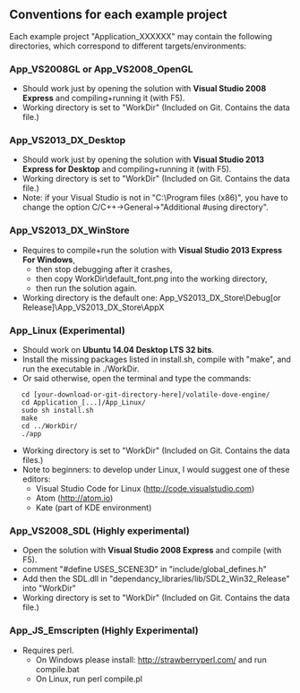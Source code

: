 ## Conventions for each example project

Each example project "Application_XXXXXX" may contain the following directories, which correspond to different targets/environments:

### App_VS2008GL or App_VS2008_OpenGL
 * Should work just by opening the solution with **Visual Studio 2008 Express** and 
   compiling+running it (with F5).
 * Working directory is set to "WorkDir" (Included on Git. Contains the data file.)

### App_VS2013_DX_Desktop
 * Should work just by opening the solution with **Visual Studio 2013 Express for Desktop** 
   and compiling+running it (with F5).
 * Working directory is set to "WorkDir" (Included on Git. Contains the data file.)
 * Note: if your Visual Studio is not in "C:\Program files (x86)\", you have to change
   the option C/C++->General->"Additional #using directory".

### App_VS2013_DX_WinStore
 * Requires to compile+run the solution with **Visual Studio 2013 Express For Windows**,
   * then stop debugging after it crashes,
   * then copy WorkDir\default_font.png into the working directory,
   * then run the solution again.
 * Working directory is the default one:
   App_VS2013_DX_Store\Debug[or Release]\App_VS2013_DX_Store\AppX

### App_Linux (Experimental)
 * Should work on **Ubuntu 14.04 Desktop LTS 32 bits**.
 * Install the missing packages listed in install.sh, compile with "make", and
   run the executable in ./WorkDir.
 * Or said otherwise, open the terminal and type the commands:
```
   cd [your-download-or-git-directory-here]/volatile-dove-engine/
   cd Application_[...]/App_Linux/
   sudo sh install.sh
   make
   cd ../WorkDir/
   ./app
```
 * Working directory is set to "WorkDir" (Included on Git. Contains the data files.)
 * Note to beginners: to develop under Linux, I would suggest one of these editors:
   * Visual Studio Code for Linux (http://code.visualstudio.com)
   * Atom (http://atom.io)
   * Kate (part of KDE environment)

### App_VS2008_SDL (Highly experimental)
 * Open the solution with **Visual Studio 2008 Express** and compile (with F5).
 * comment "#define USES_SCENE3D" in "include/global_defines.h"
 * Add then the SDL.dll in "dependancy_libraries/lib/SDL2_Win32_Release" into "WorkDir"
 * Working directory is set to "WorkDir" (Included on Git. Contains the data file.)

### App_JS_Emscripten (Highly Experimental)
 * Requires perl.
   * On Windows please install: http://strawberryperl.com/ and run compile.bat
   * On Linux, run perl compile.pl
   